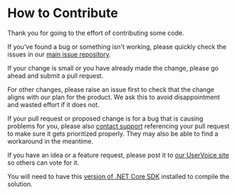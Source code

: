 # How to Contribute
Thank you for going to the effort of contributing some code.

If you've found a bug or something isn't working, please quickly check the issues in 
our [main issue repository](https://github.com/OctopusDeploy/Issues).

If your change is small or you have already made the change, please go ahead and submit a pull request.

For other changes, please raise an issue first to check that the change aligns with our plan for the product. We ask this to avoid disappointment and wasted effort if it does not.

If your pull request or proposed change is for a bug that is causing problems for you, please also [contact support](http://octopusdeploy.com/support) referencing your pull request to make sure it gets prioritized properly. They may also be able to find a workaround in the meantime.

If you have an idea or a feature request, please post it to [our UserVoice site](http://octopusdeploy.uservoice.com) so others can vote for it. 

You will need to have this [version of .NET Core SDK](https://download.microsoft.com/download/0/A/3/0A372822-205D-4A86-BFA7-084D2CBE9EDF/DotNetCore.1.0.1-SDK.1.0.0.Preview2-003133-x64.exe) installed to compile the solution.